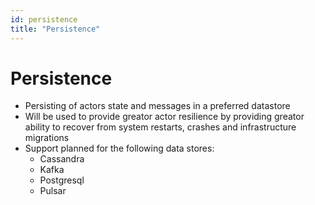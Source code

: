 ```yaml
---
id: persistence
title: "Persistence"
---
```


# Persistence

- Persisting of actors state and messages in a preferred datastore
- Will be used to provide greator actor resilience by providing greator ability to recover from system restarts, crashes and infrastructure migrations
- Support planned for the following data stores:
    - Cassandra
    - Kafka
    - Postgresql
    - Pulsar


